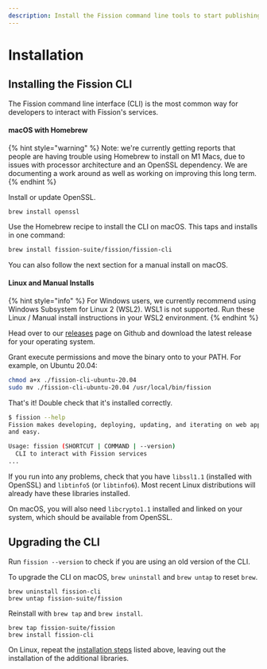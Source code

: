 ```yaml
---
description: Install the Fission command line tools to start publishing from your desktop.
---
```


# Installation

## Installing the Fission CLI

The Fission command line interface \(CLI\) is the most common way for developers to interact with Fission's services.

#### macOS with Homebrew

{% hint style="warning" %}
Note: we're currently getting reports that people are having trouble using Homebrew to install on M1 Macs, due to issues with processor architecture and an OpenSSL dependency. We are documenting a work around as well as working on improving this long term.
{% endhint %}

Install or update OpenSSL.

```text
brew install openssl
```

Use the Homebrew recipe to install the CLI on macOS. This taps and installs in one command:

```bash
brew install fission-suite/fission/fission-cli
```

You can also follow the next section for a manual install on macOS.

#### Linux and Manual Installs

{% hint style="info" %}
For Windows users, we currently recommend using Windows Subsystem for Linux 2 \(WSL2\). WSL1 is not supported. Run these Linux / Manual install instructions in your WSL2 environment.
{% endhint %}

Head over to our [releases](https://github.com/fission-suite/fission/releases) page on Github and download the latest release for your operating system.

Grant execute permissions and move the binary onto to your PATH. For example, on Ubuntu 20.04:

```bash
chmod a+x ./fission-cli-ubuntu-20.04
sudo mv ./fission-cli-ubuntu-20.04 /usr/local/bin/fission
```

That's it! Double check that it's installed correctly.

```bash
$ fission --help
Fission makes developing, deploying, updating, and iterating on web apps quick
and easy.

Usage: fission (SHORTCUT | COMMAND | --version)
  CLI to interact with Fission services
...
```

If you run into any problems, check that you have `libssl1.1` \(installed with OpenSSL\) and `libtinfo5` \(or `libtinfo6`\). Most recent Linux distributions will already have these libraries installed.

On macOS, you will also need `libcrypto1.1` installed and linked on your system, which should be available from OpenSSL.

##  Upgrading the CLI

Run `fission --version` to check if you are using an old version of the CLI.

To upgrade the CLI on macOS, `brew uninstall` and `brew untap` to reset `brew`.

```text
brew uninstall fission-cli
brew untap fission-suite/fission
```

Reinstall with `brew tap` and `brew install`.

```text
brew tap fission-suite/fission
brew install fission-cli
```

On Linux, repeat the [installation steps](installation.md#installing-the-fission-cli) listed above, leaving out the installation of the additional libraries.

